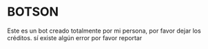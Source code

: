 # BOTSON
Este es un bot creado totalmente por mi persona, por favor dejar los créditos. sí existe algún error por favor reportar 
